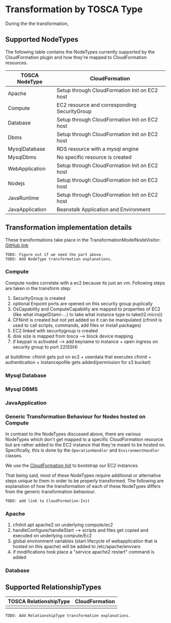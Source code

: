 # Transformation by TOSCA Type

During the the transformation, 

## Supported NodeTypes

The following table contains the NodeTypes currently supported by the CloudFormation plugin and how they're mapped to CloudFormation resources.

| TOSCA NodeType | CloudFormation |
| --- | --- |
| Apache | Setup through CloudFormation Init on EC2 host |
| Compute | EC2 resource and corresponding SecurityGroup |
| Database | Setup through CloudFormation Init on EC2 host |
| Dbms | Setup through CloudFormation Init on EC2 host |
| MysqlDatabase | RDS resource with a mysql engine |
| MysqlDbms | No specific resource is created |
| WebApplication | Setup through CloudFormation Init on EC2 host |
| Nodejs | Setup through CloudFormation Init on EC2 host |
| JavaRuntime | Setup through CloudFormation Init on EC2 host |
| JavaApplication | Beanstalk Application and Environment |

## Transformation implementation details

These transformations take place in the TransformationModelNodeVisitor: [GitHub link](https://github.com/StuPro-TOSCAna/TOSCAna/blob/master/server/src/main/java/org/opentosca/toscana/plugins/cloudformation/visitor/TransformModelNodeVisitor.java)

    TODO: Figure out if we need the part above.
    TODO: Add NodeType transformation explanations.

### Compute

Compute nodes correlate with a ec2 because its just an vm.
Following steps are taken in the transform step:

1. SecurityGroup is created
2. optional Enpoint ports are opened on this security group puplically
3. OsCapability and ComputeCapability are mapped to properties of EC2 (like what imageID(ami-...) to take what instance type to take(t2.micro))
4. CFNinit is created but not yet added so it can be manipulated (cfninit is used to call scripts, commands, add files or install packages)
5. EC2 linked with securitygroup is created
6. disk size is mapped from tosca --> block device mapping
7. if keypair is activated --> add keyname to instance + open ingress on security group to port 22(SSH)

at buildtime: cfninit gets put on ec2 + userdata that executes cfninit + authentication + instancepofile gets added(permission for s3 bucket)

### Mysql Database

### Mysql DBMS

### JavaApplication

### Generic Transformation Behaviour for Nodes hosted on Compute

In contrast to the NodeTypes discussed above, there are various NodeTypes which don't get mapped to a specific CloudFormation resource but are rather added to the EC2 instance that they're meant to be hosted on. Specifically, this is done by the `OperationHandler` and `EnvironmentHandler` classes.

We use the [CloudFormation Init]() to bootstrap our EC2 instances.

That being said, most of these NodeTypes require additional or alternative steps unique to them in order to be properly transformed. The following are explanation of how the transformation of each of these NodeTypes differs from the generic transformation behaviour.

    TODO: add link to CloudFormation-Init

### Apache

1. cfnInit apt apache2 on underlying compute/ec2
2. handleConfigure/handleStart --> scripts and files get copied and executed on underlying compute/Ec2
3. global environment variables (start lifecycle of webapplication that is hosted on this apache) will be added to /etc/apache/envvars 
4. if modifications took place a "service apache2 restart" command is added

### Database

## Supported RelationshipTypes

| TOSCA RelationshipType | CloudFormation |
| --- | --- |
| | |

    TODO: Add RelationshipType transformation explanations.
